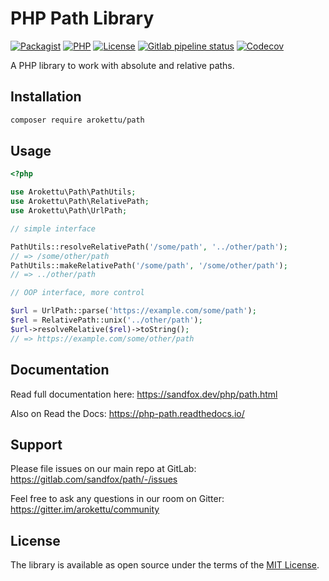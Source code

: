 # PHP Path Library

[![Packagist](https://img.shields.io/packagist/v/arokettu/path.svg?style=flat-square)](https://packagist.org/packages/arokettu/path)
[![PHP](https://img.shields.io/packagist/php-v/arokettu/path.svg?style=flat-square)](https://packagist.org/packages/arokettu/path)
[![License](https://img.shields.io/packagist/l/arokettu/path.svg?style=flat-square)](https://opensource.org/licenses/MIT)
[![Gitlab pipeline status](https://img.shields.io/gitlab/pipeline/sandfox/php-path/master.svg?style=flat-square)](https://gitlab.com/sandfox/php-path/-/pipelines)
[![Codecov](https://img.shields.io/codecov/c/gl/sandfox/php-path?style=flat-square)](https://codecov.io/gl/sandfox/php-path/)

A PHP library to work with absolute and relative paths.

## Installation

```bash
composer require arokettu/path
```

## Usage

```php
<?php

use Arokettu\Path\PathUtils;
use Arokettu\Path\RelativePath;
use Arokettu\Path\UrlPath;

// simple interface

PathUtils::resolveRelativePath('/some/path', '../other/path');
// => /some/other/path
PathUtils::makeRelativePath('/some/path', '/some/other/path');
// => ../other/path

// OOP interface, more control

$url = UrlPath::parse('https://example.com/some/path');
$rel = RelativePath::unix('../other/path');
$url->resolveRelative($rel)->toString();
// => https://example.com/some/other/path
```

## Documentation

Read full documentation here: <https://sandfox.dev/php/path.html>

Also on Read the Docs: <https://php-path.readthedocs.io/>

## Support

Please file issues on our main repo at GitLab: <https://gitlab.com/sandfox/path/-/issues>

Feel free to ask any questions in our room on Gitter: https://gitter.im/arokettu/community

## License

The library is available as open source under the terms of the [MIT License].

[MIT License]: https://opensource.org/licenses/MIT
